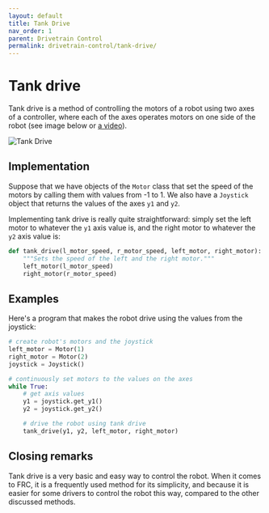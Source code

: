 ```yaml
---
layout: default
title: Tank Drive
nav_order: 1
parent: Drivetrain Control
permalink: drivetrain-control/tank-drive/
---
```


# Tank drive
Tank drive is a method of controlling the motors of a robot using two axes of a controller, where each of the axes operates motors on one side of the robot (see image below or [a video](https://www.youtube.com/watch?v=vK2CGj8gAWc)).

![Tank Drive]({{site.url}}/assets/images/drivetrain-control/tank-drive.png "Tank Drive")


## Implementation
Suppose that we have objects of the `Motor` class that set the speed of the motors by calling them with values from -1 to 1. We also have a `Joystick` object that returns the values of the axes `y1` and `y2`.

Implementing tank drive is really quite straightforward: simply set the left motor to whatever the `y1` axis value is, and the right motor to whatever the `y2` axis value is:

```python
def tank_drive(l_motor_speed, r_motor_speed, left_motor, right_motor):
    """Sets the speed of the left and the right motor."""
    left_motor(l_motor_speed)
    right_motor(r_motor_speed)
```


## Examples
Here's a program that makes the robot drive using the values from the joystick:

```python
# create robot's motors and the joystick
left_motor = Motor(1)
right_motor = Motor(2)
joystick = Joystick()

# continuously set motors to the values on the axes
while True:
    # get axis values
    y1 = joystick.get_y1()
    y2 = joystick.get_y2()

    # drive the robot using tank drive
    tank_drive(y1, y2, left_motor, right_motor)
```


## Closing remarks
Tank drive is a very basic and easy way to control the robot. When it comes to FRC, it is a frequently used method for its simplicity, and because it is easier for some drivers to control the robot this way, compared to the other discussed methods.
